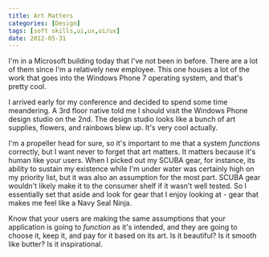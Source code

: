 ```yaml
---
title: Art Matters
categories: [Design]
tags: [soft skills,ui,ux,ui/ux]
date: 2012-05-31
---
```


I'm in a Microsoft building today that I've not been in before. There are a lot of them since I'm a relatively new employee. This one houses a lot of the work that goes into the Windows Phone 7 operating system, and that's pretty cool.

I arrived early for my conference and decided to spend some time meandering. A 3rd floor native told me I should visit the Windows Phone design studio on the 2nd. The design studio looks like a bunch of art supplies, flowers, and rainbows blew up. It's very cool actually.

I'm a propeller head for sure, so it's important to me that a system _functions_ correctly, but I want never to forget that art matters. It matters because it's human like your users. When I picked out my SCUBA gear, for instance, its ability to sustain my existence while I'm under water was certainly high on my priority list, but it was also an assumption for the most part. SCUBA gear wouldn't likely make it to the consumer shelf if it wasn't well tested. So I essentially set that aside and look for gear that I enjoy looking at - gear that makes me feel like a Navy Seal Ninja.

Know that your users are making the same assumptions that your application is going to _function_ as it's intended, and they are going to choose it, keep it, and pay for it based on its art. Is it beautiful? Is it smooth like butter? Is it inspirational.